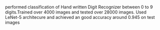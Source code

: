 performed classification of Hand written Digit Recognizer between 0 to 9 digits.Trained over 4000 images and tested over 28000 images. 
Used LeNet-5 architecure and achieved an good accuracy around 0.945 on test images 
